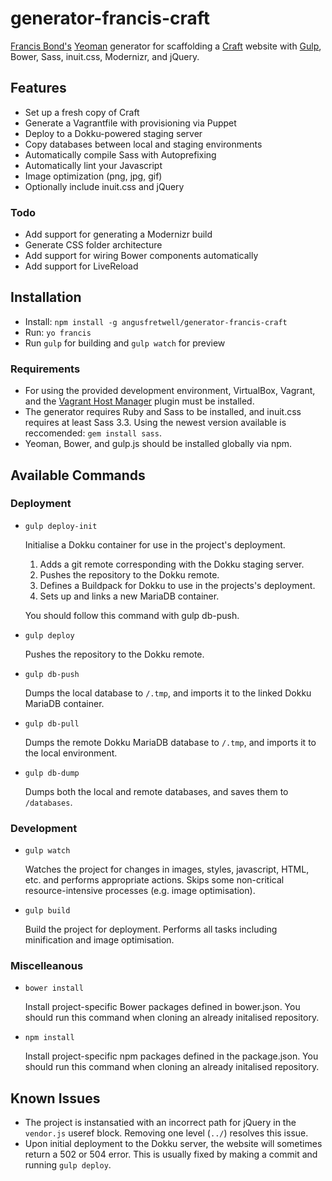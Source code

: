 generator-francis-craft
=======================

[Francis Bond's](http://francisbond.com) [Yeoman](http://yeoman.io) generator for scaffolding a [Craft](http://buildwithcraft.com) website with [Gulp](http://gulpjs.com/), Bower, Sass, inuit.css, Modernizr, and jQuery.

## Features

* Set up a fresh copy of Craft
* Generate a Vagrantfile with provisioning via Puppet
* Deploy to a Dokku-powered staging server
* Copy databases between local and staging environments
* Automatically compile Sass with Autoprefixing
* Automatically lint your Javascript
* Image optimization (png, jpg, gif)
* Optionally include inuit.css and jQuery

### Todo

* Add support for generating a Modernizr build
* Generate CSS folder architecture 
* Add support for wiring Bower components automatically
* Add support for LiveReload

## Installation

* Install: `npm install -g angusfretwell/generator-francis-craft`
* Run: `yo francis`
* Run `gulp` for building and `gulp watch` for preview

### Requirements
* For using the provided development environment, VirtualBox, Vagrant, and the [Vagrant Host Manager](https://github.com/smdahlen/vagrant-hostmanager) plugin must be installed.
* The generator requires Ruby and Sass to be installed, and inuit.css requires at least Sass 3.3. Using the newest version available is reccomended: `gem install sass`.
* Yeoman, Bower, and gulp.js should be installed globally via npm.

## Available Commands

### Deployment

* `gulp deploy-init`

  Initialise a Dokku container for use in the project's deployment.

  1. Adds a git remote corresponding with the Dokku staging server.
  2. Pushes the repository to the Dokku remote.
  3. Defines a Buildpack for Dokku to use in the projects's deployment.
  4. Sets up and links a new MariaDB container.

  You should follow this command with gulp db-push.

* `gulp deploy`

  Pushes the repository to the Dokku remote.

* `gulp db-push`

  Dumps the local database to `/.tmp`, and imports it to the linked Dokku MariaDB container.

* `gulp db-pull`

  Dumps the remote Dokku MariaDB database to `/.tmp`, and imports it to the local environment.

* `gulp db-dump`

  Dumps both the local and remote databases, and saves them to `/databases`.

### Development

* `gulp watch`

  Watches the project for changes in images, styles, javascript, HTML, etc. and performs appropriate actions. Skips some non-critical resource-intensive processes (e.g. image optimisation).

* `gulp build`

  Build the project for deployment. Performs all tasks including minification and image optimisation.

### Miscelleanous

* `bower install`

  Install project-specific Bower packages defined in bower.json. You should run this command when cloning an already initalised repository.

* `npm install`

  Install project-specific npm packages defined in the package.json. You should run this command when cloning an already initalised repository.

## Known Issues

* The project is instansatied with an incorrect path for jQuery in the `vendor.js` useref block. Removing one level (`../`) resolves this issue.
* Upon initial deployment to the Dokku server, the website will sometimes return a 502 or 504 error. This is usually fixed by making a commit and running `gulp deploy`.
